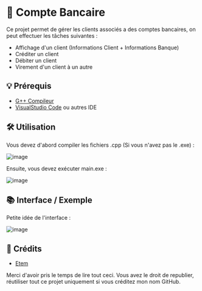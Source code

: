# 💸 Compte Bancaire
Ce projet permet de gérer les clients associés a des comptes bancaires, on peut effectuer les tâches suivantes : 
* Affichage d'un client (Informations Client + Informations Banque)
* Créditer un client
* Débiter un client
* Virement d'un client à un autre

## 💡 Prérequis
* [G++ Compileur](https://sourceforge.net/projects/mingw/)
* [VisualStudio Code](https://code.visualstudio.com/) ou autres IDE

## 🛠️ Utilisation
Vous devez d'abord compiler les fichiers .cpp (Si vous n'avez pas le .exe) : 

![image](https://github.com/user-attachments/assets/61bfda14-9e27-4e78-a23a-5ae4eb8b7a23)

Ensuite, vous devez exécuter main.exe : 

![image](https://github.com/user-attachments/assets/249082af-0517-4d88-b49a-a48425b64b00)

## 📚 Interface / Exemple

Petite idée de l'interface : 

![image](https://github.com/user-attachments/assets/51e08aaa-1273-4ae6-9014-15664a3ec368)


## 📧 Crédits
* [Etem](https://github.com/Etem-Source)

Merci d'avoir pris le temps de lire tout ceci.
Vous avez le droit de republier, réutiliser tout ce projet uniquement si vous créditez mon nom GitHub.
